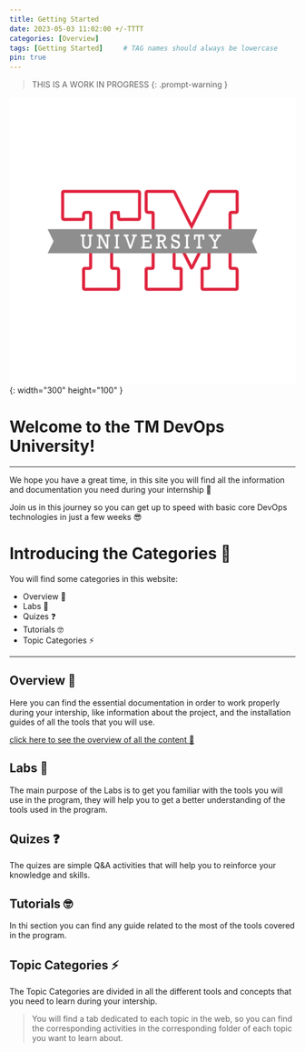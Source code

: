 ```yaml
---
title: Getting Started
date: 2023-05-03 11:02:00 +/-TTTT
categories: [Overview]
tags: [Getting Started]     # TAG names should always be lowercase
pin: true
---
```


> THIS IS A WORK IN PROGRESS
{: .prompt-warning }

![Desktop View](/assets/img/TMUniversity.png){: width="300" height="100" }



# Welcome to the TM DevOps University!


---

We hope you have a great time, in this site you will find all the information and documentation you need during your internship 🚀

Join us in this journey so you can get up to speed with basic core DevOps technologies in just a few weeks 😎






# Introducing the Categories 📌

You will find some categories in this website: 
	
- Overview 👀
- Labs 🧪
- Quizes ❓
- Tutorials 🤓
- Topic Categories ⚡️
	
---

## Overview 👀
Here you can find the essential documentation in order to work properly during your intership, like information about the project, and the installation guides of all the tools that you will use.

[click here to see the overview of all the content 👀 ](/chirpy/posts/overview)

## Labs 🧪
The main purpose of the Labs is to get you familiar with the tools you will use in the program, they will help you to get a better understanding of the tools used in the program.

## Quizes ❓
The quizes are simple Q&A activities that will help you to reinforce your knowledge and skills.

## Tutorials 🤓
In thi section you can find any guide related to the most of the tools covered in the program.

## Topic Categories ⚡️
The Topic Categories are divided in all the different tools and concepts that you need to learn during your intership.

> You will find a tab dedicated to each topic in the web, so you can find the corresponding activities in the corresponding folder of each topic you want to learn about.  
